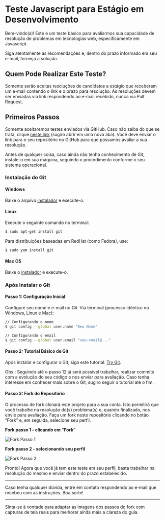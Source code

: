 # Teste Javascript para Estágio em Desenvolvimento

Bem-vindo(a)! Este é um teste básico para avaliarmos sua capacidade de resolução de problemas em tecnologias web, especificamente em Javascript.

Siga atentamente as recomendações e, dentro do prazo informado em seu e-mail, forneça a solução.

## Quem Pode Realizar Este Teste?

Somente serão aceitas resoluções de candidatos a estágio que receberam um e-mail contendo o link e o prazo para resolução. As resoluções devem ser enviadas via link respondendo ao e-mail recebido, nunca via Pull Request.

## Primeiros Passos

Somente aceitaremos testes enviados via GitHub. Caso não saiba do que se trata, clique [neste link](https://github.com) (sugiro abrir em uma nova aba). Você deve enviar o link para o seu repositório no GitHub para que possamos avaliar a sua resolução.

Antes de qualquer coisa, caso ainda não tenha conhecimento de Git, instale-o em sua máquina, seguindo o procedimento conforme o seu sistema operacional.

### Instalação do Git

#### Windows

Baixe o arquivo [instalador](https://git-scm.com/download/win) e execute-o.

#### Linux

Execute o seguinte comando no terminal:

```sh
$ sudo apt-get install git
```

Para distribuições baseadas em RedHat (como Fedora), use:

```sh
$ sudo yum install git
```

#### Mac OS

Baixe o [instalador](https://git-scm.com/download/mac) e execute-o.

### Após Instalar o Git

#### Passo 1: Configuração Inicial

Configure seu nome e e-mail no Git. Via terminal (processo idêntico no Windows, Linux e Mac):

```sh
// Configurando o nome
$ git config --global user.name "Seu Nome"

// Configurando o email
$ git config --global user.email "seu-email@..."
```

#### Passo 2: Tutorial Básico de Git

Após instalar e configurar o Git, siga este tutorial: [Try Git](https://try.github.io/levels/1/challenges/1).

Obs.: Seguindo até o passo 12 já será possível trabalhar, realizar commits com a evolução do seu código e nos enviar para avaliação. Caso tenha interesse em conhecer mais sobre o Git, sugiro seguir o tutorial até o fim.

#### Passo 3: Fork do Repositório

O processo de fork clonará este projeto para a sua conta. Isto permitirá que você trabalhe na resolução do(s) problema(s) e, quando finalizado, nos envie para avaliação. Faça um fork neste repositório clicando no botão “Fork” e, em seguida, selecione seu perfil.

**Fork passo 1 - clicando em “Fork”**

![Fork Passo 1](https://via.placeholder.com/500x150?text=Fork+Passo+1)

**Fork passo 2 - selecionando seu perfil**

![Fork Passo 2](https://via.placeholder.com/500x150?text=Fork+Passo+2)

Pronto! Agora que você já tem este teste em seu perfil, basta trabalhar na resolução do mesmo e enviar dentro do prazo estabelecido.

---

Caso tenha qualquer dúvida, entre em contato respondendo ao e-mail que recebeu com as instruções. Boa sorte!

---

Sinta-se à vontade para adaptar as imagens dos passos do fork com capturas de tela reais para melhorar ainda mais a clareza do guia.